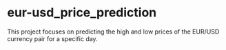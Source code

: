 # eur-usd_price_prediction
This project focuses on predicting the high and low prices of the EUR/USD currency pair for a specific day.
